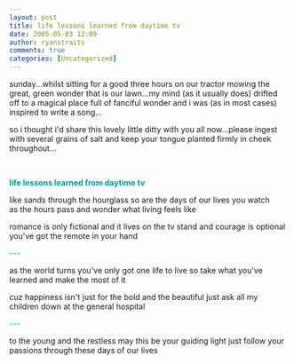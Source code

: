 ```yaml
---
layout: post
title: life lessons learned from daytime tv
date: 2005-05-03 12:09
author: ryanstraits
comments: true
categories: [Uncategorized]
---
```

sunday...whilst sitting for a good three hours on our tractor mowing the great, green wonder that is our lawn...my mind (as it usually does) drifted off to a magical place full of fanciful wonder and i was (as in most cases) inspired to write a song...

so i thought i'd share this lovely little ditty with you all now...please ingest with several grains of salt and keep your tongue planted firmly in cheek throughout...

&nbsp;

<strong><span style="color:#009999;">life lessons learned from daytime tv</span></strong>

like sands through the hourglass
so are the days of our lives
you watch as the hours pass
and wonder what living feels like

romance is only fictional
and it lives on the tv stand
and courage is optional
you've got the remote in your hand

<span style="color:#009999;">---</span>

as the world turns
you've only got one life to live
so take what you've learned
and make the most of it

cuz happiness isn't just
for the bold and the beautiful
just ask all my children down
at the general hospital

<span style="color:#009999;">---</span>

to the young and the restless
may this be your guiding light
just follow your passions
through these days of our lives
